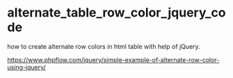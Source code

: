 # alternate_table_row_color_jquery_code
how to create alternate row colors in html table with help of jQuery.

https://www.phpflow.com/jquery/simple-example-of-alternate-row-color-using-jquery/
